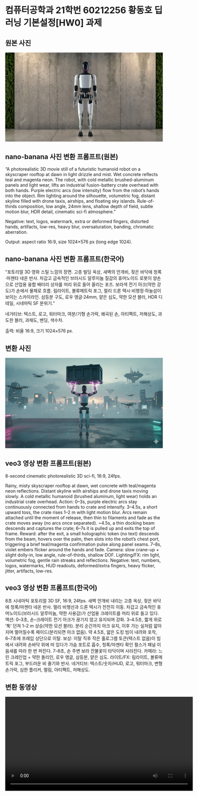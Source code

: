 # 컴퓨터공학과 21학번 60212256 황동호 딥러닝 기본설정[HW0] 과제

## 원본 사진
![원본 사진](원본사진.jpg)

## nano-banana 사진 변환 프롬프트(원본)

“A photorealistic 3D movie still of a futuristic humanoid robot on a skyscraper rooftop at dawn in light drizzle and mist. Wet concrete reflects teal and magenta neon. The robot, with cold metallic brushed-aluminum panels and light wear, lifts an industrial fusion-battery crate overhead with both hands. Purple electric arcs (low intensity) flow from the robot’s hands into the object. Rim lighting around the silhouette, volumetric fog, distant skyline filled with drone taxis, airships, and floating sky islands. Rule-of-thirds composition, low angle, 24mm lens, shallow depth of field, subtle motion blur, HDR detail, cinematic sci-fi atmosphere.”

Negative: text, logos, watermark, extra or deformed fingers, distorted hands, artifacts, low-res, heavy blur, oversaturation, banding, chromatic aberration.

Output: aspect ratio 16:9, size 1024×576 px (long edge 1024).

## nano-banana 사진 변환 프롬프트(한국어)
“포토리얼 3D 영화 스틸 느낌의 장면. 고층 빌딩 옥상, 새벽의 안개비, 젖은 바닥에 청록·마젠타 네온 반사. 차갑고 금속적인 브러시드 알루미늄 질감의 휴머노이드 로봇이 양손으로 산업용 융합 배터리 상자를 머리 위로 들어 올리는 포즈. 보라색 전기 아크(약한 강도)가 손에서 물체로 흐름. 림라이트, 볼류메트릭 포그, 멀리 드론 택시·비행정·하늘섬이 보이는 스카이라인. 삼등분 구도, 로우 앵글·24mm, 얕은 심도, 약한 모션 블러, HDR 디테일, 시네마틱 SF 분위기.”

네거티브: 텍스트, 로고, 워터마크, 여분/기형 손가락, 왜곡된 손, 아티팩트, 저해상도, 과도한 블러, 과채도, 밴딩, 색수차.

출력: 비율 16:9, 크기 1024×576 px.

## 변환 사진
![변환 사진](변환사진.png)

## veo3 영상 변환 프롬프트(원본)
8-second cinematic photorealistic 3D sci-fi, 16:9, 24fps.

Rainy, misty skyscraper rooftop at dawn, wet concrete with teal/magenta neon reflections. Distant skyline with airships and drone taxis moving slowly. A cold metallic humanoid (brushed aluminum, light wear) holds an industrial crate overhead.
Action: 0–3s, purple electric arcs stay continuously connected from hands to crate and intensify. 3–4.5s, a short upward toss, the crate rises 1–2 m with light motion blur. Arcs remain attached until the moment of release, then thin to filaments and fade as the crate moves away (no arcs once separated). ~4.5s, a thin docking beam descends and captures the crate; 6–7s it is pulled up and exits the top of frame. Reward: after the exit, a small holographic token (no text) descends from the beam, hovers over the palm, then slots into the robot’s chest port, triggering a brief teal/magenta confirmation pulse along panel seams. 7–8s, violet embers flicker around the hands and fade.
Camera: slow crane-up + slight dolly-in, low angle, rule-of-thirds, shallow DOF.
Lighting/FX: rim light, volumetric fog, gentle rain streaks and reflections.
Negative: text, numbers, logos, watermarks, HUD readouts, deformed/extra fingers, heavy flicker, jitter, artifacts, low-res.

## veo3 영상 변환 프롬프트(한국어)
8초 시네마틱 포토리얼 3D SF, 16:9, 24fps.
새벽 안개비 내리는 고층 옥상, 젖은 바닥에 청록/마젠타 네온 반사. 멀리 비행선과 드론 택시가 천천히 이동. 차갑고 금속적인 휴머노이드(브러시드 알루미늄, 약한 사용감)가 산업용 크레이트를 머리 위로 들고 있다.
액션: 0–3초, 손–크레이트 전기 아크가 끊기지 않고 유지되며 강화. 3–4.5초, 짧게 위로 ‘툭’ 던져 1–2 m 상승(약한 모션 블러). 분리 순간까지 아크 유지, 이후 가는 실처럼 얇아지며 멀어질수록 페이드(분리되면 아크 없음). 약 4.5초, 얇은 도킹 빔이 내려와 포착, 6–7초에 프레임 상단으로 이탈. 보상: 이탈 직후 작은 홀로그램 토큰(텍스트 없음)이 빔에서 내려와 손바닥 위에 떠 있다가 가슴 포트로 흡수, 청록/마젠타 확인 펄스가 패널 이음새를 따라 한 번 퍼진다. 7–8초, 손 주변 보라 잔불꽃이 타닥이며 사라진다.
카메라: 느린 크레인업 + 약한 돌리인, 로우 앵글, 삼등분, 얕은 심도.
라이트/FX: 림라이트, 볼류메트릭 포그, 부드러운 비 줄기와 반사.
네거티브: 텍스트/숫자/HUD, 로고, 워터마크, 변형 손가락, 심한 플리커, 떨림, 아티팩트, 저해상도.

## 변환 동영상
[<video src="변환동영상.mp4" controls width="600"></video>](https://github.com/user-attachments/assets/7ddfe5cf-a7dc-4e72-a4e2-5b5bc49f2f30)
